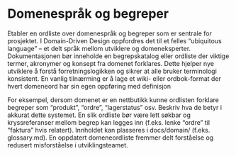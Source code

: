 # Domenespråk og begreper
Etabler en ordliste over domenespråk og begreper som er sentrale for prosjektet. I Domain-Driven Design oppfordres det til et felles “ubiquitous language” – et delt språk mellom utviklere og domeneksperter. Dokumentasjonen bør inneholde en begrepskatalog eller ordliste der viktige termer, akronymer og konsept fra domenet forklares. Dette hjelper nye utviklere å forstå forretningslogikken og sikrer at alle bruker terminologi konsistent. En vanlig tilnærming er å lage et wiki- eller ordbok-format der hvert domeneord har sin egen oppføring med definisjon​

For eksempel, dersom domenet er en nettbutikk kunne ordlisten forklare begreper som “produkt”, “ordre”, “lagerstatus” osv. Beskriv hva de betyr i akkurat dette systemet. En slik ordliste bør være lett søkbar og kryssreferanser mellom begrep kan legges inn (f.eks. lenke “ordre” til “faktura” hvis relatert). Innholdet kan plasseres i docs/domain/ (f.eks. glossary.md). En oppdatert domeneordliste fremmer delt forståelse og redusert misforståelse i utviklingsteamet.